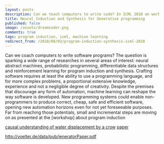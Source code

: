 ```yaml
---
layout: posts
description: Can we teach computers to write code? In ICML 2018 an workshop was dedicated on how machine intelligence and reasoning could be capable of creating software applications. Here a short summary of it and what I found interesting in the subject.
title: Neural Induction and Synthesis for Generative programming
published: false
image: /assets/dreamcoder.png
comments: true
tags: program induction, icml, machine learning
redirect_from: /2018/08/02/program-induction-synthesis-icml-2018
---
```

Can we coach computers to write software programs? The question is sparking a wide range of researches in several areas of interest: neural abstract machines, probabilistic programming, differentiable data structures and reinforcement learning for program induction and synthesis. Crafting software requires at least the ability to use a programming language, and for more complex problems, a proportional extensive knowledge, experience and not a negligible degree of creativity. Despite the premises that discourage any form of automation, machine learning can reshape the way software is developed. New programming systems could enable non-programmers to produce correct, cheap, safe and efficient software, opening new automation horizons even for not yet foreseeable purposes. Far from reaching those potentials, small and incremental steps are moving on as presented at the [workshop] about program induction    

[causal understanding of water displacement by a crow](https://www.youtube.com/watch?v=B7cw_9AT5hg) [paper](https://www.cell.com/current-biology/abstract/S0960-9822%2809%2901455-9)


http://voelter.de/data/pub/jeneratorPaper.pdf
